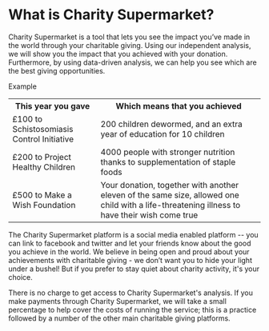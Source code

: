 # What is Charity Supermarket?

Charity Supermarket is a tool that lets you see the impact you’ve made in the world through your charitable giving. Using our independent analysis, we will show you the impact that you achieved with your donation. Furthermore, by using data-driven analysis, we can help you see which are the best giving opportunities.

<div class="panel panel-default">
<div class="panel-heading">Example</div>
<div class="panel-body">
<table class='table'>
	<tr><th>This year you gave</th><th>Which means that you achieved</th></tr>
	<tr><td>£100 to Schistosomiasis Control Initiative</td><td>200 children dewormed, and an extra year of education for 10 children</td></tr>
	<tr><td>£200 to Project Healthy Children</td><td>4000 people with stronger nutrition thanks to supplementation of staple foods</td></tr>
	<tr><td>£500 to Make a Wish Foundation</td><td>Your donation, together with another eleven of the same size, allowed one child with a life-threatening illness to have their wish come true</td></tr>
</table>    
</div>  
</div>

The Charity Supermarket platform is a social media enabled platform -- you can link to facebook and twitter and let your friends know about the good you achieve in the world. We believe in being open and proud about your achievements with charitable giving - we don’t want you to hide your light under a bushel! But if you prefer to stay quiet about charity activity, it's your choice.

There is no charge to get access to Charity Supermarket's analysis. If you make payments through Charity Supermarket, we will take a small percentage to help cover the costs of running the service; this is a practice followed by a number of the other main charitable giving platforms.
